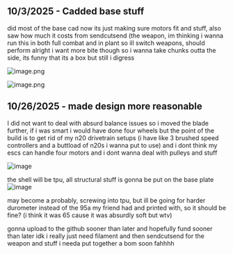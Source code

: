 <!--
  ===================    !!READ THIS NOTICE!!   ====================
  DO NOT edit this file manually. Your changes WILL BE OVERWRITTEN!
  This journal is auto generated and updated by Hack Club Blueprint.
  To edit this file, please edit your journal entries on Blueprint.
  ==================================================================
-->

## 10/3/2025 - Cadded base stuff  

did most of the base cad now its just making sure motors fit and stuff, also saw how much it costs from sendcutsend (the weapon, im thinking i wanna run this in both full combat and in plant so ill switch weapons, should perform alright i want more bite though so i wanna take chunks outta the side, its funny that its a box but still i digress

![image.png](https://blueprint.hackclub.com/user-attachments/blobs/redirect/eyJfcmFpbHMiOnsiZGF0YSI6MjUyLCJwdXIiOiJibG9iX2lkIn19--7f8984737a905542a3870549ac62836de58947e9/image.png)

![image.png](https://blueprint.hackclub.com/user-attachments/blobs/redirect/eyJfcmFpbHMiOnsiZGF0YSI6MjUzLCJwdXIiOiJibG9iX2lkIn19--d64454fcda3965c92ddc54452465ac392ad766db/image.png)

  

## 10/26/2025 - made design more reasonable  

I did not want to deal with absurd balance issues so i moved the blade further, if i was smart i would have done four wheels but the point of the build is to get rid of my n20 drivetrain setups (i have like 3 brushed speed controllers and a buttload of n20s i wanna put to use) and i dont think my escs can handle four motors and i dont wanna deal with pulleys and stuff

![image](https://blueprint.hackclub.com/user-attachments/blobs/proxy/eyJfcmFpbHMiOnsiZGF0YSI6NTg1NywicHVyIjoiYmxvYl9pZCJ9fQ==--7b60752421fa40a2b09097b5dd98253ea1870d02/image.png)

the shell will be tpu, all structural stuff is gonna be put on the base plate
![image](https://blueprint.hackclub.com/user-attachments/blobs/proxy/eyJfcmFpbHMiOnsiZGF0YSI6NTg1OCwicHVyIjoiYmxvYl9pZCJ9fQ==--ba7507aef8a4e2928e20ffc00bab3a37a3707ec5/image.png)

may become a probably, screwing into tpu, but ill be going for harder durometer instead of the 95a my friend had and printed with, so it should be fine? (i think it was 65 cause it was absurdly soft but wtv)

gonna upload to the github sooner than later and hopefully fund sooner than later idk i really just need filament and then sendcutsend for the weapon and stuff i needa put together a bom soon fahhhh  

